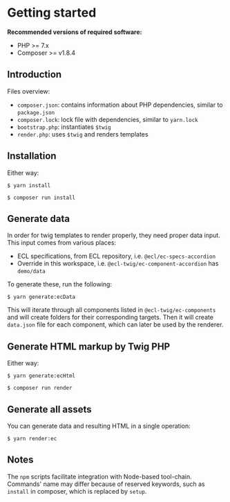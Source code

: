 # Getting started

**Recommended versions of required software:**

- PHP >= 7.x
- Composer >= v1.8.4

## Introduction

Files overview:

- `composer.json`: contains information about PHP dependencies, similar to `package.json`
- `composer.lock`: lock file with dependencies, similar to `yarn.lock`
- `bootstrap.php`: instantiates `$twig`
- `render.php`: uses `$twig` and renders templates

## Installation

Either way:

```shell
$ yarn install
```

```shell
$ composer run install
```

## Generate data

In order for twig templates to render properly, they need proper data input. This input comes from various places:

- ECL specifications, from ECL repository, i.e. `@ecl/ec-specs-accordion`
- Override in this workspace, i.e. `@ecl-twig/ec-component-accordion` has `demo/data`

To generate these, run the following:

```shell
$ yarn generate:ecData
```

This will iterate through all components listed in `@ecl-twig/ec-components` and will create folders for their corresponding targets. Then it will create `data.json` file for each component, which can later be used by the renderer.

## Generate HTML markup by Twig PHP

Either way:

```shell
$ yarn generate:ecHtml
```

```shell
$ composer run render
```

## Generate all assets

You can generate data and resulting HTML in a single operation:

```shell
$ yarn render:ec
```

## Notes

The `npm` scripts facilitate integration with Node-based tool-chain. Commands' name may differ because of reserved keywords, such as `install` in composer, which is replaced by `setup`.
